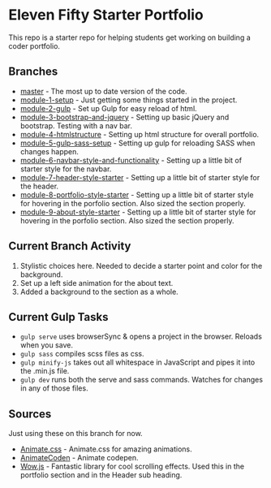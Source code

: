 # Eleven Fifty Starter Portfolio
This repo is a starter repo for helping students get working on building a coder portfolio. 

## Branches
 
 * [master](https://github.com/ElevenfiftyAcademy/JavaScript-151-PortfolioStarter) - The most up to date version of the code.
 * [module-1-setup](https://github.com/ElevenfiftyAcademy/JavaScript-151-PortfolioStarter/tree/module-1-setup) - Just getting some things started in the project.
 * [module-2-gulp](https://github.com/ElevenfiftyAcademy/JavaScript-151-PortfolioStarter/tree/module-2-gulpsetup) - Set up Gulp for easy reload of html.
 * [module-3-bootstrap-and-jquery](https://github.com/ElevenfiftyAcademy/JavaScript-151-PortfolioStarter/tree/module-3-bootstrap-and-jquery) - Setting up basic jQuery and bootstrap. Testing with a nav bar.
 * [module-4-htmlstructure](https://github.com/ElevenfiftyAcademy/JavaScript-151-PortfolioStarter/tree/module-4-htmlstructure) - Setting up html structure for overall portfolio.
 * [module-5-gulp-sass-setup](https://github.com/ElevenfiftyAcademy/JavaScript-151-PortfolioStarter/tree/module-5-gulp-sass-setup) - Setting up gulp for reloading SASS when changes happen.
 * [module-6-navbar-style-and-functionality](https://github.com/ElevenfiftyAcademy/JavaScript-151-PortfolioStarter/tree/module-6-navbar-style-and-functionality) - Setting up a little bit of starter style for the navbar.
 * [module-7-header-style-starter](https://github.com/ElevenfiftyAcademy/JavaScript-151-PortfolioStarter/tree/module-7-header-style-starter) - Setting up a little bit of starter style for the header.
 * [module-8-portfolio-style-starter](https://github.com/ElevenfiftyAcademy/JavaScript-151-PortfolioStarter/tree/module-8-portfolio-style-starter) - Setting up a little bit of starter style for hovering in the porfolio section. Also sized the section properly.
 * [module-9-about-style-starter](https://github.com/ElevenfiftyAcademy/JavaScript-151-PortfolioStarter/tree/module-9-about-style-starter) - Setting up a little bit of starter style for hovering in the porfolio section. Also sized the section properly.
  

## Current Branch Activity
1. Stylistic choices here. Needed to decide a starter point and color for the background.
2. Set up a left side animation for the about text.
3. Added a background to the section as a whole.

## Current Gulp Tasks
- `gulp serve` uses browserSync & opens a project in the browser. Reloads when you save.
- `gulp sass` compiles scss files as css.
- `gulp minify-js` takes out all whitespace in JavaScript and pipes it into the .min.js file.
- `gulp dev` runs both the serve and sass commands. Watches for changes in any of those files.

## Sources
Just using these on this branch for now.
 * [Animate.css](https://daneden.github.io/animate.css/) - Animate.css for amazing animations.
 * [AnimateCoden](https://codepen.io/syedrafeeq/pen/yEJKn) - Animate codepen.
 * [Wow.js](https://wowjs.uk/docs.html) - Fantastic library for cool scrolling effects. Used this in the portfolio section and in the Header sub heading.